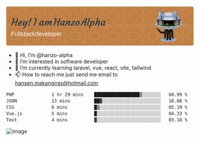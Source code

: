 ![Header](./github-header-image.png)

- 👋 Hi, I’m @hanzo-alpha
- 👀 I’m interested in software developer
- 🌱 I’m currently learning laravel, vue, react, vite, tailwind
- 📫 How to reach me just send me email to hansen.makangiras@hotmail.com 

<!---
hanzo-alpha/hanzo-alpha is a ✨ special ✨ repository because its `README.md` (this file) appears on your GitHub profile.
You can click the Preview link to take a look at your changes.
--->

<!--START_SECTION:waka-->

```txt
PHP              1 hr 29 mins    █████████████████▒░░░░░░░   68.99 %
JSON             13 mins         ██▓░░░░░░░░░░░░░░░░░░░░░░   10.08 %
CSS              6 mins          █▒░░░░░░░░░░░░░░░░░░░░░░░   05.19 %
Vue.js           5 mins          █░░░░░░░░░░░░░░░░░░░░░░░░   04.33 %
Text             4 mins          ▓░░░░░░░░░░░░░░░░░░░░░░░░   03.18 %
```

<!--END_SECTION:waka-->

![image](https://github.com/hanzo-alpha/hanzo-alpha/assets/111342797/c4bd2977-6123-4017-8652-6e166259b484)

